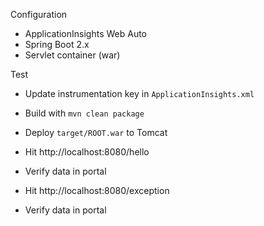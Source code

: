 Configuration

* ApplicationInsights Web Auto
* Spring Boot 2.x
* Servlet container (war)

Test

* Update instrumentation key in `ApplicationInsights.xml`
* Build with `mvn clean package`
* Deploy `target/ROOT.war` to Tomcat

* Hit http://localhost:8080/hello
* Verify data in portal

* Hit http://localhost:8080/exception
* Verify data in portal
